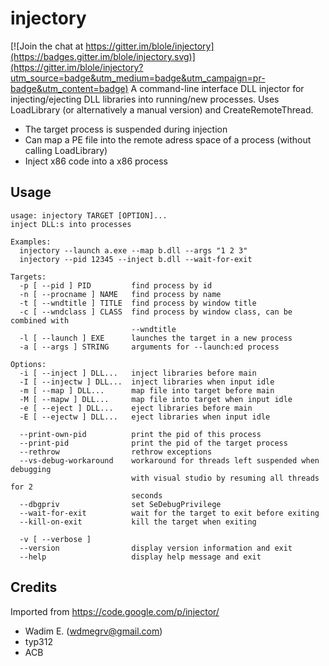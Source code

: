 # injectory

[![Join the chat at https://gitter.im/blole/injectory](https://badges.gitter.im/blole/injectory.svg)](https://gitter.im/blole/injectory?utm_source=badge&utm_medium=badge&utm_campaign=pr-badge&utm_content=badge)
A command-line interface DLL injector for injecting/ejecting DLL libraries into running/new processes.
Uses LoadLibrary (or alternatively a manual version) and CreateRemoteThread.

- The target process is suspended during injection
- Can map a PE file into the remote adress space of a process (without calling LoadLibrary)
- Inject x86 code into a x86 process

## Usage
```
usage: injectory TARGET [OPTION]...
inject DLL:s into processes

Examples:
  injectory --launch a.exe --map b.dll --args "1 2 3"
  injectory --pid 12345 --inject b.dll --wait-for-exit

Targets:
  -p [ --pid ] PID         find process by id
  -n [ --procname ] NAME   find process by name
  -t [ --wndtitle ] TITLE  find process by window title
  -c [ --wndclass ] CLASS  find process by window class, can be combined with
                           --wndtitle
  -l [ --launch ] EXE      launches the target in a new process
  -a [ --args ] STRING     arguments for --launch:ed process

Options:
  -i [ --inject ] DLL...   inject libraries before main
  -I [ --injectw ] DLL...  inject libraries when input idle
  -m [ --map ] DLL...      map file into target before main
  -M [ --mapw ] DLL...     map file into target when input idle
  -e [ --eject ] DLL...    eject libraries before main
  -E [ --ejectw ] DLL...   eject libraries when input idle

  --print-own-pid          print the pid of this process
  --print-pid              print the pid of the target process
  --rethrow                rethrow exceptions
  --vs-debug-workaround    workaround for threads left suspended when debugging
                           with visual studio by resuming all threads for 2
                           seconds
  --dbgpriv                set SeDebugPrivilege
  --wait-for-exit          wait for the target to exit before exiting
  --kill-on-exit           kill the target when exiting

  -v [ --verbose ]
  --version                display version information and exit
  --help                   display help message and exit
```

## Credits
Imported from https://code.google.com/p/injector/
- Wadim E. (wdmegrv@gmail.com)
- typ312
- ACB
